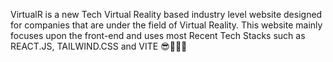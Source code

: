 VirtualR is a new Tech Virtual Reality based industry level website designed for companies that are under the field of Virtual Reality. This website mainly focuses upon the front-end and uses most Recent Tech Stacks such as REACT.JS, TAILWIND.CSS and VITE 😎🧑‍💻💡
